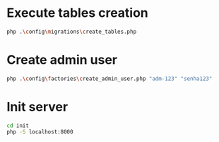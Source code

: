 # Execute tables creation
```bash
php .\config\migrations\create_tables.php
```

# Create admin user
```bash
php .\config\factories\create_admin_user.php "adm-123" "senha123"
```

# Init server
```bash
cd init
php -S localhost:8000
```